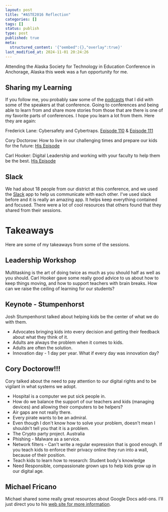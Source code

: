 ```yaml
---
layout: post
title: "#ASTE2016 Reflection"
categories: []
tags: []
status: publish
type: post
published: true
meta:
  structured_content: '{"oembed":{},"overlay":true}'
last_modified_at: 2024-11-01 20:24:26
---
```


Attending the Alaska Society for Technology in Education Conference in Anchorage, Alaska this week was a fun opportunity for me.


## Sharing my Learning



If you follow me, you probably saw some of the 
[podcasts](Link) that I did with some of the speakers at that conference. Going to conferences and being able to learn from and share more stories from those that are there is one of my favorite parts of conferences. I hope you learn a lot from them. Here they are again:


Frederick Lane: Cybersafety and Cybertraps. 
[Episode 110](http://transformativeprincipal.org/episode110) & 
[Episode 111](http://transformativeprincipal.org/episode111)


Cory Doctorow: How to live in our challenging times and prepare our kids for the future: 
[His Episode](http://transformativeprincipal.org/cory-doctorow)


Carl Hooker: Digital Leadership and working with your faculty to help them be the best. 
[His Episode](http://transformativeprincipal.org/carl-hooker)


## Slack



We had about 18 people from our district at this conference, and we used the 
[Slack](http://slack.com) app to help us communicate with each other. I've used slack before and it is really an amazing app. It helps keep everything contained and focused. There were a lot of cool resources that others found that they shared from their sessions.


# Takeaways



Here are some of my takeaways from some of the sessions.


## Leadership Workshop



Multitasking is the art of doing twice as much as you should half as well as you should. 
Carl Hooker gave some really good advice to us about how to keep things moving, and how to support teachers with brain breaks.
How can we raise the ceiling of learning for our students?


## Keynote - Stumpenhorst



Josh Stumpenhorst talked about helping kids be the center of what we do with them. 
* Advocates bringing kids into every decision and getting their feedback about what they think of it. 
* Adults are always the problem when it comes to kids. 
* Adults are often the solution. 
* Innovation day - 1 day per year. What if every day was innovation day?


## Cory Doctorow!!!



Cory talked about the need to pay attention to our digital rights and to be vigilant in what systems we adopt. 
* Hospital is a computer we put sick people in. 
* How do we balance the support of our teachers and kids (managing devices) and allowing their computers to be helpers?
* Air gaps are not really there. 
* Every pirate wants to be an admiral. 
* Even though I don't know how to solve your problem, doesn't mean I shouldn't tell you that it is a problem. 
* The Crypto party project. Australia
* Phishing - Malware as a service. 
* Network filters - Can't write a regular expression that is good enough. If you teach kids to enforce their privacy online they run into a wall, because of their position. 
* Teach kids to learn how to research: Student body's knowledge 
* Need Responsible, compassionate grown ups to help kids grow up in our digital age.


## Michael Fricano



Michael shared some really great resources about Google Docs add-ons. I'll just direct you to his 
[web site for more information](http://edtechnocation.com).
